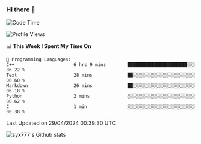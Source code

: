 ### Hi there 👋

<!--
**syx777/syx777** is a ✨ _special_ ✨ repository because its `README.md` (this file) appears on your GitHub profile.

Here are some ideas to get you started:

- 🔭 I’m currently working on ...
- 🌱 I’m currently learning ...
- 👯 I’m looking to collaborate on ...
- 🤔 I’m looking for help with ...
- 💬 Ask me about ...
- 📫 How to reach me: ...
- 😄 Pronouns: ...
- ⚡ Fun fact: ...
-->
<!--START_SECTION:waka-->
![Code Time](http://img.shields.io/badge/Code%20Time-64%20hrs%2010%20mins-blue)

![Profile Views](http://img.shields.io/badge/Profile%20Views-0-blue)

📊 **This Week I Spent My Time On** 

```text
💬 Programming Languages: 
C++                      6 hrs 9 mins        ██████████████████████░░░   86.22 % 
Text                     28 mins             ██░░░░░░░░░░░░░░░░░░░░░░░   06.60 % 
Markdown                 26 mins             ██░░░░░░░░░░░░░░░░░░░░░░░   06.18 % 
Python                   2 mins              ░░░░░░░░░░░░░░░░░░░░░░░░░   00.62 % 
C                        1 min               ░░░░░░░░░░░░░░░░░░░░░░░░░   00.38 % 
```


 Last Updated on 29/04/2024 00:39:30 UTC
<!--END_SECTION:waka-->

![syx777's Github stats](https://github-readme-stats.vercel.app/api?username=syx777&show_icons=true)

